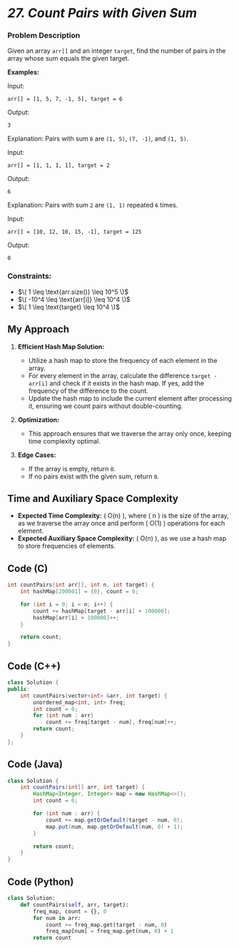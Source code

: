 # *27. Count Pairs with Given Sum*


### Problem Description

Given an array `arr[]` and an integer `target`, find the number of pairs in the array whose sum equals the given target.

**Examples:**

Input:  
```
arr[] = [1, 5, 7, -1, 5], target = 6
```
Output:  
```
3
```
Explanation: Pairs with sum `6` are `(1, 5)`, `(7, -1)`, and `(1, 5)`.

Input:  
```
arr[] = [1, 1, 1, 1], target = 2
```
Output:  
```
6
```
Explanation: Pairs with sum `2` are `(1, 1)` repeated `6` times.

Input:  
```
arr[] = [10, 12, 10, 15, -1], target = 125
```
Output:  
```
0
```

### Constraints:
- $\( 1 \leq \text{arr.size()} \leq 10^5 \)$
- $\( -10^4 \leq \text{arr[i]} \leq 10^4 \)$
- $\( 1 \leq \text{target} \leq 10^4 \)$



## My Approach

1. **Efficient Hash Map Solution:**
   - Utilize a hash map to store the frequency of each element in the array.
   - For every element in the array, calculate the difference `target - arr[i]` and check if it exists in the hash map. If yes, add the frequency of the difference to the count.
   - Update the hash map to include the current element after processing it, ensuring we count pairs without double-counting.

2. **Optimization:**
   - This approach ensures that we traverse the array only once, keeping time complexity optimal.

3. **Edge Cases:**
   - If the array is empty, return `0`.
   - If no pairs exist with the given sum, return `0`.



## Time and Auxiliary Space Complexity

- **Expected Time Complexity:** \( O(n) \), where \( n \) is the size of the array, as we traverse the array once and perform \( O(1) \) operations for each element.
- **Expected Auxiliary Space Complexity:** \( O(n) \), as we use a hash map to store frequencies of elements.



## Code (C)

```c
int countPairs(int arr[], int n, int target) {
    int hashMap[200001] = {0}, count = 0;

    for (int i = 0; i < n; i++) {
        count += hashMap[target - arr[i] + 100000]; 
        hashMap[arr[i] + 100000]++;
    }

    return count;
}
```



## Code (C++)

```cpp
class Solution {
public:
    int countPairs(vector<int> &arr, int target) {
        unordered_map<int, int> freq;
        int count = 0;
        for (int num : arr) 
            count += freq[target - num], freq[num]++;
        return count;
    }
};
```



## Code (Java)

```java
class Solution {
    int countPairs(int[] arr, int target) {
        HashMap<Integer, Integer> map = new HashMap<>();
        int count = 0;

        for (int num : arr) {
            count += map.getOrDefault(target - num, 0); 
            map.put(num, map.getOrDefault(num, 0) + 1); 
        }

        return count;
    }
}
```



## Code (Python)

```python
class Solution:
    def countPairs(self, arr, target):
        freq_map, count = {}, 0
        for num in arr:
            count += freq_map.get(target - num, 0)
            freq_map[num] = freq_map.get(num, 0) + 1
        return count
```


